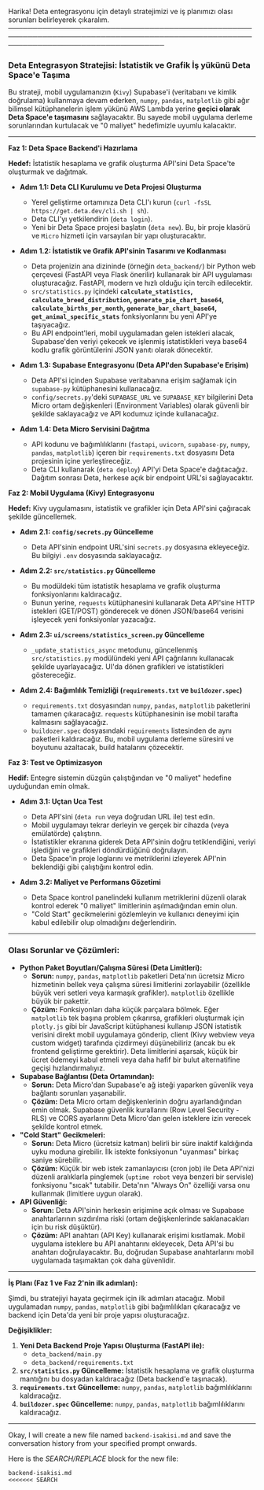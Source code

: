 Harika! Deta entegrasyonu için detaylı stratejimizi ve iş planımızı olası sorunları belirleyerek çıkaralım.
                                                                                                                                    ────────────────────────────────────────────────────────────────────────────────────────────────────────────────────────────────────
### **Deta Entegrasyon Stratejisi: İstatistik ve Grafik İş yükünü Deta Space'e Taşıma**

Bu strateji, mobil uygulamanızın (`Kivy`) Supabase'i (veritabanı ve kimlik doğrulama) kullanmaya devam ederken, `numpy`, `pandas`, `matplotlib` gibi ağır bilimsel kütüphanelerin işlem yükünü AWS Lambda yerine **geçici olarak Deta Space'e taşımasını** sağlayacaktır. Bu sayede mobil uygulama derleme sorunlarından kurtulacak ve "0 maliyet" hedefimizle uyumlu kalacaktır.

---

**Faz 1: Deta Space Backend'i Hazırlama**

**Hedef:** İstatistik hesaplama ve grafik oluşturma API'sini Deta Space'te oluşturmak ve dağıtmak.

*   **Adım 1.1: Deta CLI Kurulumu ve Deta Projesi Oluşturma**
    *   Yerel geliştirme ortamınıza Deta CLI'ı kurun (`curl -fsSL https://get.deta.dev/cli.sh | sh`).
    *   Deta CLI'yı yetkilendirin (`deta login`).
    *   Yeni bir Deta Space projesi başlatın (`deta new`). Bu, bir proje klasörü ve `Micro` hizmeti için varsayılan bir yapı oluşturacaktır.

*   **Adım 1.2: İstatistik ve Grafik API'sinin Tasarımı ve Kodlanması**
    *   Deta projenizin ana dizininde (örneğin `deta_backend/`) bir Python web çerçevesi (FastAPI veya Flask önerilir) kullanarak bir API uygulaması oluşturacağız. FastAPI, modern ve hızlı olduğu için tercih edilecektir.
    *   `src/statistics.py` içindeki **`calculate_statistics`, `calculate_breed_distribution`, `generate_pie_chart_base64`, `calculate_births_per_month`, `generate_bar_chart_base64`, `get_animal_specific_stats`** fonksiyonlarını bu yeni API'ye taşıyacağız.
    *   Bu API endpoint'leri, mobil uygulamadan gelen istekleri alacak, Supabase'den veriyi çekecek ve işlenmiş istatistikleri veya base64 kodlu grafik görüntülerini JSON yanıtı olarak dönecektir.

*   **Adım 1.3: Supabase Entegrasyonu (Deta API'den Supabase'e Erişim)**
    *   Deta API'si içinden Supabase veritabanına erişim sağlamak için `supabase-py` kütüphanesini kullanacağız.
    *   `config/secrets.py`'deki `SUPABASE_URL` ve `SUPABASE_KEY` bilgilerini Deta Micro ortam değişkenleri (Environment Variables) olarak güvenli bir şekilde saklayacağız ve API kodumuz içinde kullanacağız.

*   **Adım 1.4: Deta Micro Servisini Dağıtma**
    *   API kodunu ve bağımlılıklarını (`fastapi`, `uvicorn`, `supabase-py`, `numpy`, `pandas`, `matplotlib`) içeren bir `requirements.txt` dosyasını Deta projesinin içine yerleştireceğiz.
    *   Deta CLI kullanarak (`deta deploy`) API'yi Deta Space'e dağıtacağız. Dağıtım sonrası Deta, herkese açık bir endpoint URL'si sağlayacaktır.

**Faz 2: Mobil Uygulama (Kivy) Entegrasyonu**

**Hedef:** Kivy uygulamasını, istatistik ve grafikler için Deta API'sini çağıracak şekilde güncellemek.

*   **Adım 2.1: `config/secrets.py` Güncelleme**
    *   Deta API'sinin endpoint URL'sini `secrets.py` dosyasına ekleyeceğiz. Bu bilgiyi `.env` dosyasında saklayacağız.

*   **Adım 2.2: `src/statistics.py` Güncelleme**
    *   Bu modüldeki tüm istatistik hesaplama ve grafik oluşturma fonksiyonlarını kaldıracağız.
    *   Bunun yerine, `requests` kütüphanesini kullanarak Deta API'sine HTTP istekleri (GET/POST) gönderecek ve dönen JSON/base64 verisini işleyecek yeni fonksiyonlar yazacağız.

*   **Adım 2.3: `ui/screens/statistics_screen.py` Güncelleme**
    *   `_update_statistics_async` metodunu, güncellenmiş `src/statistics.py` modülündeki yeni API çağrılarını kullanacak şekilde uyarlayacağız. UI'da dönen grafikleri ve istatistikleri göstereceğiz.

*   **Adım 2.4: Bağımlılık Temizliği (`requirements.txt` ve `buildozer.spec`)**
    *   `requirements.txt` dosyasından `numpy`, `pandas`, `matplotlib` paketlerini tamamen çıkaracağız. `requests` kütüphanesinin ise mobil tarafta kalmasını sağlayacağız.
    *   `buildozer.spec` dosyasındaki `requirements` listesinden de aynı paketleri kaldıracağız. Bu, mobil uygulama derleme süresini ve boyutunu azaltacak, build hatalarını çözecektir.

**Faz 3: Test ve Optimizasyon**

**Hedif:** Entegre sistemin düzgün çalıştığından ve "0 maliyet" hedefine uyduğundan emin olmak.

*   **Adım 3.1: Uçtan Uca Test**
    *   Deta API'sini (`deta run` veya doğrudan URL ile) test edin.
    *   Mobil uygulamayı tekrar derleyin ve gerçek bir cihazda (veya emülatörde) çalıştırın.
    *   İstatistikler ekranına giderek Deta API'sinin doğru tetiklendiğini, veriyi işlediğini ve grafikleri döndürdüğünü doğrulayın.
    *   Deta Space'in proje loglarını ve metriklerini izleyerek API'nin beklendiği gibi çalıştığını kontrol edin.

*   **Adım 3.2: Maliyet ve Performans Gözetimi**
    *   Deta Space kontrol panelindeki kullanım metriklerini düzenli olarak kontrol ederek "0 maliyet" limitlerinin aşılmadığından emin olun.
    *   "Cold Start" gecikmelerini gözlemleyin ve kullanıcı deneyimi için kabul edilebilir olup olmadığını değerlendirin.

---

### **Olası Sorunlar ve Çözümleri:**

*   **Python Paket Boyutları/Çalışma Süresi (Deta Limitleri):**
    *   **Sorun:** `numpy`, `pandas`, `matplotlib` paketleri Deta'nın ücretsiz Micro hizmetinin bellek veya çalışma süresi limitlerini zorlayabilir (özellikle büyük veri setleri veya karmaşık grafikler). `matplotlib` özellikle büyük bir pakettir.
    *   **Çözüm:** Fonksiyonları daha küçük parçalara bölmek. Eğer `matplotlib` tek başına problem çıkarırsa, grafikleri oluşturmak için `plotly.js` gibi bir JavaScript kütüphanesi kullanıp JSON istatistik verisini direkt mobil uygulamaya gönderip, client (Kivy webview veya custom widget) tarafında çizdirmeyi düşünebiliriz (ancak bu ek frontend geliştirme gerektirir). Deta limitlerini aşarsak, küçük bir ücret ödemeyi kabul etmeli veya daha hafif bir bulut alternatifine geçişi hızlandırmalıyız.
*   **Supabase Bağlantısı (Deta Ortamından):**
    *   **Sorun:** Deta Micro'dan Supabase'e ağ isteği yaparken güvenlik veya bağlantı sorunları yaşanabilir.
    *   **Çözüm:** Deta Micro ortam değişkenlerinin doğru ayarlandığından emin olmak. Supabase güvenlik kurallarını (Row Level Security - RLS) ve CORS ayarlarını Deta Micro'dan gelen isteklere izin verecek şekilde kontrol etmek.
*   **"Cold Start" Gecikmeleri:**
    *   **Sorun:** Deta Micro (ücretsiz katman) belirli bir süre inaktif kaldığında uyku moduna girebilir. İlk istekte fonksiyonun "uyanması" birkaç saniye sürebilir.
    *   **Çözüm:** Küçük bir web istek zamanlayıcısı (cron job) ile Deta API'nizi düzenli aralıklarla pinglemek (`uptime robot` veya benzeri bir servisle) fonksiyonu "sıcak" tutabilir. Deta'nın "Always On" özelliği varsa onu kullanmak (limitlere uygun olarak).
*   **API Güvenliği:**
    *   **Sorun:** Deta API'sinin herkesin erişimine açık olması ve Supabase anahtarlarının sızdırılma riski (ortam değişkenlerinde saklanacakları için bu risk düşüktür).
    *   **Çözüm:** API anahtarı (API Key) kullanarak erişimi kısıtlamak. Mobil uygulama isteklere bu API anahtarını ekleyecek, Deta API'si bu anahtarı doğrulayacaktır. Bu, doğrudan Supabase anahtarlarını mobil uygulamada taşımaktan çok daha güvenlidir.

---

**İş Planı (Faz 1 ve Faz 2'nin ilk adımları):**

Şimdi, bu stratejiyi hayata geçirmek için ilk adımları atacağız. Mobil uygulamadan `numpy`, `pandas`, `matplotlib` gibi bağımlılıkları çıkaracağız ve backend için Deta'da yeni bir proje yapısı oluşturacağız.

**Değişiklikler:**

1.  **Yeni Deta Backend Proje Yapısı Oluşturma (FastAPI ile):**
    *   `deta_backend/main.py`
    *   `deta_backend/requirements.txt`
2.  **`src/statistics.py` Güncelleme:** İstatistik hesaplama ve grafik oluşturma mantığını bu dosyadan kaldıracağız (Deta backend'e taşınacak).
3.  **`requirements.txt` Güncelleme:** `numpy`, `pandas`, `matplotlib` bağımlılıklarını kaldıracağız.
4.  **`buildozer.spec` Güncelleme:** `numpy`, `pandas`, `matplotlib` bağımlılıklarını kaldıracağız.

---
Okay, I will create a new file named `backend-isakisi.md` and save the conversation history from your specified prompt onwards.

Here is the *SEARCH/REPLACE* block for the new file:

```markdown
backend-isakisi.md
<<<<<<< SEARCH
